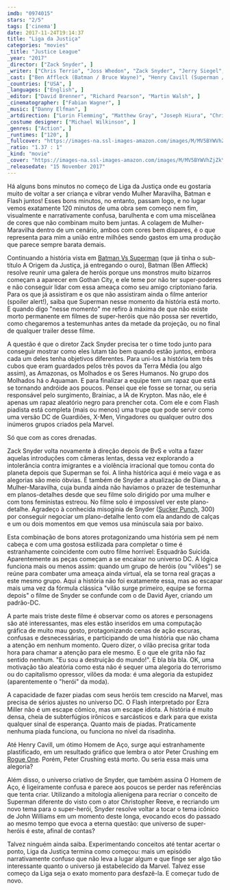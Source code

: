 ```yaml
---
imdb: "0974015"
stars: "2/5"
tags: ['cinema']
date: 2017-11-24T19:14:37
title: "Liga da Justiça"
categories: "movies"
_title: "Justice League"
_year: "2017"
_director: ["Zack Snyder", ]
_writer: ["Chris Terrio", "Joss Whedon", "Zack Snyder", "Jerry Siegel", "Joe Shuster", "Gardner Fox", "Bob Kane", "Bill Finger", "William Moulton Marston", ]
_cast: ["Ben Affleck (Batman / Bruce Wayne)", "Henry Cavill (Superman / Clark Kent)", "Amy Adams (Lois Lane)", "Gal Gadot (Wonder Woman / Diana Prince)", "Ezra Miller (The Flash / Barry Allen)", "Jason Momoa (Aquaman / Arthur Curry)", "Ray Fisher (Cyborg / Victor Stone)", "Jeremy Irons (Alfred)", "Diane Lane (Martha Kent)", ]
_countries: ["USA", ]
_languages: ["English", ]
_editor: ["David Brenner", "Richard Pearson", "Martin Walsh", ]
_cinematographer: ["Fabian Wagner", ]
_music: ["Danny Elfman", ]
_artdirection: ["Lorin Flemming", "Matthew Gray", "Joseph Hiura", "Christian Huband", "Kevin Ishioka", "Helen Jarvis", "Paul Laugier", "Samuel Leake", "Keith Pain", ]
_costume designer: ["Michael Wilkinson", ]
_genres: ["Action", ]
_runtimes: ["120", ]
_fullcover: "https://images-na.ssl-images-amazon.com/images/M/MV5BYWVhZjZkYTItOGIwYS00NmRkLWJlYjctMWM0ZjFmMDU4ZjEzXkEyXkFqcGdeQXVyMTMxODk2OTU@.jpg"
_ratio: "1.37 : 1"
_kind: "movie"
_cover: "https://images-na.ssl-images-amazon.com/images/M/MV5BYWVhZjZkYTItOGIwYS00NmRkLWJlYjctMWM0ZjFmMDU4ZjEzXkEyXkFqcGdeQXVyMTMxODk2OTU@._V1._SX94_SY140_.jpg"
_releasedate: "15 November 2017"
---
```

Há alguns bons minutos no começo de Liga da Justiça onde eu gostaria muito de voltar a ser criança e vibrar vendo Mulher Maravilha, Batman e Flash juntos! Esses bons minutos, no entanto, passam logo, e no lugar vemos exatamente 120 minutos de uma obra sem começo nem fim, visualmente e narrativamente confusa, barulhenta e com uma miscelânea de cores que não combinam muito bem juntas. A colagem de Mulher-Maravilha dentro de um cenário, ambos com cores bem díspares, é o que representa para mim a união entre milhões sendo gastos em uma produção que parece sempre barata demais.

Continuando a história vista em [Batman Vs Superman](/batman-vs-superman-a-origem-da-justica) (que já tinha o sub-título A Origem da Justiça, já entregando o ouro), Batman (Ben Affleck) resolve reunir uma galera de heróis porque uns monstros muito bizarros começam a aparecer em Gothan City, e ele teme por não ter super-poderes e não conseguir lidar com essa ameaça como seu amigo criptoniano faria. Para os que já assistiram e os que não assistiram ainda o filme anterior (spoiler alert!), saiba que Superman nesse momento da história está morto. E quando digo "nesse momento" me refiro à máxima de que não existe morto permanente em filmes de super-heróis que não possa ser revertido, como chegaremos a testemunhas antes da metade da projeção, ou no final de qualquer trailer desse filme.

A questão é que o diretor Zack Snyder precisa ter o time todo junto para conseguir mostrar como eles lutam tão bem quando estão juntos, embora cada um deles tenha objetivos diferentes. Para uni-los a história tem três cubos que eram guardados pelos três povos da Terra Média (ou algo assim), as Amazonas, os Molhados e os Seres Humanos. No grupo dos Molhados há o Aquaman. E para finalizar a equipe tem um rapaz que está se tornando andróide aos poucos. Pensei que ele fosse se tornar, ou seria responsável pelo surgimento, Brainiac, a IA de Krypton. Mas não, ele é apenas um rapaz aleatório negro para prencher cota. Com ele e com Flash piadista está completa (mais ou menos) uma trupe que pode servir como uma versão DC de Guardiões, X-Men, Vingadores ou qualquer outro dos inúmeros grupos criados pela Marvel.

Só que com as cores drenadas.

Zack Snyder volta novamente à direção depois de BvS e volta a fazer aquelas introduções com câmeras lentas, dessa vez explorando a intolerância contra imigrantes e a violência irracional que tomou conta do planeta depois que Superman se foi. A linha histórica aqui é meio vaga e as alegorias são meio óbvias. É também de Snyder a atualização de Diana, a Mulher-Maravilha, cuja bunda ainda não havíamos o prazer de testemunhar em planos-detalhes desde que seu filme solo dirigido por uma mulher e com tons feministas estreou. No filme solo é impossível ver este plano-detalhe. Agradeço à conhecida misoginia de Snyder ([Sucker Punch](/sucker-punch-mundo-surreal), 300) por conseguir negociar um plano-detalhe lento com ela andando de calças e um ou dois momentos em que vemos usa minúscula saia por baixo.

Esta combinação de bons atores protagonizando uma história sem pé nem cabeça e com uma gostosa estilizada para completar o time é estranhamente coincidente com outro filme horrível: Esquadrão Suicida. Aparentemente as peças começam a se encaixar no universo DC. A lógica funciona mais ou menos assim: quando um grupo de heróis (ou "vilões") se reúne para combater uma ameaça ainda virtual, ela se torna real graças a este mesmo grupo. Aqui a história não foi exatamente essa, mas ao escapar mais uma vez da fórmula clássica "vilão surge primeiro, equipe se forma depois" o filme de Snyder se confunde com o de David Ayer, criando um padrão-DC.

A parte mais triste deste filme é observar como os atores e personagens são até interessantes, mas eles estão inseridos em uma computação gráfica de muito mau gosto, protagonizando cenas de ação escuras, confusas e desnecessárias, e participando de uma história que não chama a atenção em nenhum momento. Quero dizer, o vilão precisa gritar toda hora para chamar a atenção para ele mesmo. E o que ele grita não faz sentido nenhum. "Eu sou a destruição do mundo!". E bla bla bla. OK, uma motivação tão aleatória como esta não é sequer uma alegoria do terrorismo ou do capitalismo opressor, vilões da moda: é uma alegoria da estupidez (aparentemente o "herói" da moda).

A capacidade de fazer piadas com seus heróis tem crescido na Marvel, mas precisa de sérios ajustes no universo DC. O Flash interpretado por Ezra Miller não é um escape cômico, mas um escape idiota. A história é muito densa, cheia de subterfúgios irônicos e sarcásticos e dark para que exista qualquer sinal de esperança. Quanto mais de piadas. Praticamente nenhuma piada funciona, ou funciona no nível da risadinha.

Até Henry Cavill, um ótimo Homem de Aço, surge aqui estranhamente plastificado, em um resultado gráfico que lembra o ator Peter Crushing em [Rogue One](/rogue-one-uma-historia-star-wars). Porém, Peter Crushing está morto. Ou seria essa mais uma alegoria?

Além disso, o universo criativo de Snyder, que também assina O Homem de Aço, é ligeiramente confusa e parece aos poucos se perder nas referências que tenta criar. Utilizando a mitologia alienígena para recriar o conceito de Superman diferente do visto com o ator Christopher Reeve, e recriando um novo tema para o super-herói, Snyder resolve voltar a tocar o tema icônico de John Williams em um momento deste longa, evocando ecos do passado ao mesmo tempo que evoca a eterna questão: que universo de super-heróis é este, afinal de contas?

Talvez ninguém ainda saiba. Experimentando conceitos até tentar acertar o ponto, Liga da Justiça termina como começou: mais um episódio narrativamente confuso que não leva a lugar algum e que finge ser algo tão interessante quanto o universo já estabelecido da Marvel. Talvez esse começo da Liga seja o exato momento para desfazê-la. E começar tudo de novo.
